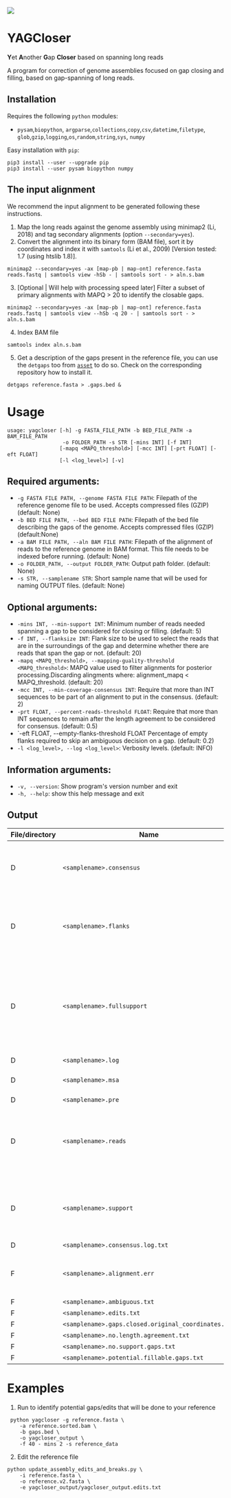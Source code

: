 <img src="https://img.shields.io/badge/build-Under%20dev.-yellow"/>

# YAGCloser

**Y**et **A**nother **G**ap **Closer** based on spanning long reads

A program for correction of genome assemblies focused on gap closing and filling, based on gap-spanning of long reads.

## Installation 

Requires the following `python` modules:

- `pysam`,`biopython`, `argparse`,`collections`,`copy`,`csv`,`datetime`,`filetype`, `glob`,`gzip`,`logging`,`os`,`random`,`string`,`sys`, `numpy`

Easy installation with `pip`:

```
pip3 install --user --upgrade pip
pip3 install --user pysam biopython numpy 
```
  

## The input alignment

We recommend the input alignment to be generated following these instructions. 

1. Map the long reads against the genome assembly using minimap2 (Li, 2018) and tag secondary alignments (option `--secondary=yes`). 
2. Convert the alignment into its binary form (BAM file), sort it by coordinates and index it with `samtools` (Li et al., 2009) [Version tested: 1.7 (using htslib  1.8)]. 

```
minimap2 --secondary=yes -ax [map-pb | map-ont] reference.fasta reads.fastq | samtools view -hSb - | samtools sort - > aln.s.bam
```

3. [Optional | Will help with processing speed later] Filter a subset of primary alignments with MAPQ > 20 to identify the closable gaps. 

```
minimap2 --secondary=yes -ax [map-pb | map-ont] reference.fasta reads.fastq | samtools view --hSb -q 20 - | samtools sort - > aln.s.bam
```

4. Index BAM file

```
samtools index aln.s.bam
```

5. Get a description of the gaps present in the reference file, you can use the `detgaps` too from [`asset`](https://github.com/dfguan/asset) to do so. Check on the corresponding repository how to install it.

```
detgaps reference.fasta > .gaps.bed &
```

# Usage

```
usage: yagcloser [-h] -g FASTA_FILE_PATH -b BED_FILE_PATH -a BAM_FILE_PATH 
                  -o FOLDER_PATH -s STR [-mins INT] [-f INT]
                 [-mapq <MAPQ_threshold>] [-mcc INT] [-prt FLOAT] [-eft FLOAT]
                 [-l <log_level>] [-v]
```

## Required arguments:
 - `-g FASTA FILE PATH, --genome FASTA FILE PATH`: Filepath of the reference genome file to be used. Accepts compressed files (GZIP) (default: None)
 - `-b BED FILE PATH, --bed BED FILE PATH`: Filepath of the bed file describing the gaps of the genome. Accepts compressed files (GZIP) (default:None)
- `-a BAM FILE PATH, --aln BAM FILE PATH`: Filepath of the alignment of reads to the reference genome in BAM format. This file needs to be indexed before running. (default: None)
- `-o FOLDER_PATH, --output FOLDER_PATH`: Output path folder. (default: None)
- `-s STR, --samplename STR`:  Short sample name that will be used for naming OUTPUT files. (default: None)

## Optional arguments:
- `-mins INT, --min-support INT`: Minimum number of reads needed spanning a gap to be considered for closing or filling. (default: 5)
- `-f INT, --flanksize INT`: Flank size to be used to select the reads that are in the surroundings of the gap and determine whether there are reads that span the gap or not. (default: 20)
- `-mapq <MAPQ_threshold>, --mapping-guality-threshold <MAPQ_threshold>`: MAPQ value used to filter alignments for posterior processing.Discarding alingments where: alignment_mapq < MAPQ_threshold. (default: 20)
- `-mcc INT, --min-coverage-consensus INT`: Require that more than INT sequences to be part of an alignment to put in the consensus. (default: 2)
- `-prt FLOAT, --percent-reads-threshold FLOAT`: Require that more than INT sequences to remain after the length agreement to be considered for consensus. (default: 0.5)
- `-eft FLOAT, --empty-flanks-threshold FLOAT Percentage of empty flanks required to skip an ambiguous decision on a gap. (default: 0.2)
- `-l <log_level>, --log <log_level>`:  Verbosity levels. (default: INFO)

## Information arguments:
- `-v, --version`: Show program's version number and exit
- `-h, --help`: show this help message and exit






## Output

| File/directory | Name                                                 |             Description                            | 
|----------------|------------------------------------------------------|----------------------------------------------------|
|      D         | `<samplename>.consensus`                             | Folder with FASTA files that are used in the consensus phase. |                  
|      D         | `<samplename>.flanks`                                | Folder with FASTA files with the sequences corresponding to the flank regions. |                  
|      D         | `<samplename>.fullsupport`                           | Folder with FASTA files. Content are the sequences that include the flanks and the sequencing between the flanks. |                  
|      D         | `<samplename>.log`                                   | |                  
|      D         | `<samplename>.msa`                                   | Output of the alignment of the subreads. |                  
|      D         | `<samplename>.pre`                                   | |                  
|      D         | `<samplename>.reads`                                 | Read subsequences that are aligned to the flank and sequences between the flanks. |                  
|      D         | `<samplename>.support`                               | Folder with FASTA files. Content are the sequences between the flanks. | 
|      D         | `<samplename>.consensus.log.txt`                     | |                  
|      F         | `<samplename>.alignment.err`                         | Output of all the alignments generated by MAFFT  |                  
|      F         | `<samplename>.ambiguous.txt`                         | |                  
|      F         | `<samplename>.edits.txt`                             | |                  
|      F         | `<samplename>.gaps.closed.original_coordinates.txt`  | |                  
|      F         | `<samplename>.no.length.agreement.txt`               | |                  
|      F         | `<samplename>.no.support.gaps.txt`                   | |                  
|      F         | `<samplename>.potential.fillable.gaps.txt`           | |                  


# Examples

1. Run to identify potential gaps/edits that will be done to your reference
```
 python yagcloser -g reference.fasta \
    -a reference.sorted.bam \
    -b gaps.bed \
    -o yagcloser_output \
    -f 40 - mins 2 -s reference_data
 ```

2. Edit the reference file

```
python update_assembly_edits_and_breaks.py \
    -i reference.fasta \
    -o reference.v2.fasta \
    -e yagcloser_output/yagcloser_output.edits.txt
```



